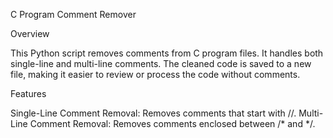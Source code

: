 C Program Comment Remover

Overview

This Python script removes comments from C program files. It handles both single-line and multi-line comments. The cleaned code is saved to a new file, making it easier to review or process the code without comments.

Features

Single-Line Comment Removal: Removes comments that start with //.
Multi-Line Comment Removal: Removes comments enclosed between /* and */.